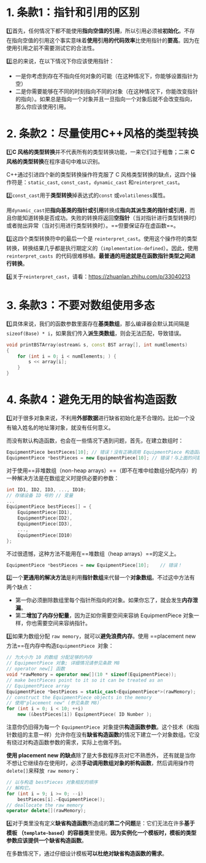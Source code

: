 # 1. 条款1：指针和引用的区别

:one:首先，任何情况下都不能使用**指向空值的引用**，所以引用必须被**初始化**。不存在指向空值的引用这个事实意味着**使用引用的代码效率**比使用指针的**要高**。因为在使用引用之前不需要测试它的合法性。

:two:总的来说，在以下情况下你应该使用指针：

- 一是你考虑到存在不指向任何对象的可能（在这种情况下，你能够设置指针为空）
- 二是你需要能够在不同的时刻指向不同的对象（在这种情况下，你能改变指针的指向）。如果总是指向一个对象并且一旦指向一个对象后就不会改变指向，那么你应该使用引用。



# 2. 条款2：尽量使用C++风格的类型转换

:one:**C 风格的类型转换**并不代表所有的类型转换功能，一来它们过于粗鲁；二来 **C 风格的类型转换**在程序语句中难以识别。

C++通过引进四个新的类型转换操作符克服了 C 风格类型转换的缺点，这四个操作符是：`static_cast`, `const_cast`，`dynamic_cast` 和`reinterpret_cast`。

:two:`const_cast`用于**类型转换**掉表达式的`const` 或` volatileness `属性。

用`dynamic_cast`把**指向基类的指针或引用**转换成**指向其派生类的指针或引用**，而且你能知道转换是否成功。失败的转换将返回**空指针**（当对指针进行类型转换时）或者抛出异常（当对引用进行类型转换时）。==但要保证存在虚函数==。

:three:这四个类型转换符中的最后一个是 `reinterpret_cast`。使用这个操作符的类型转换，转换结果几乎都是执行期定义的（`implementation-defined`）。因此，使用 `reinterpret_casts `的代码很难移植。**最普通的用途就是在函数指针类型之间进行转换**。

:four:关于`reinterpret_cast`，请看：https://zhuanlan.zhihu.com/p/33040213



# 3. 条款3：不要对数组使用多态

:one:具体来说，我们的函数参数里面存在**基类数组**，那么编译器会默认其间隔是`sizeof(Base) * i`，如果我们传入**派生类数组**，则会无法匹配，导致错误。​

```c++
void printBSTArray(ostream& s, const BST array[], int numElements)
{
    for (int i = 0; i < numElements; ) { 
        s << array[i];
    } 
}
```



# 4. 条款4：避免无用的缺省构造函数

:one:对于很多对象来说，不利用**外部数据**进行缺省初始化是不合理的。比如一个没有输入姓名的地址簿对象，就没有任何意义。

而没有默认构造函数，也会在一些情况下遇到问题，首先，在建立数组时：

```c++
EquipmentPiece bestPieces[10]; // 错误！没有正确调用 EquipmentPiece 构造函数
EquipmentPiece *bestPieces = new EquipmentPiece[10]; // 错误！与上面的问题一样
```

对于使用==非堆数组（non-heap arrays）==（即不在堆中给数组分配内存）的一种解决方法是在数组定义时提供必要的参数：

```c++
int ID1, ID2, ID3, ..., ID10;
// 存储设备 ID 号的 // 变量
...
EquipmentPiece bestPieces[] = { 
	EquipmentPiece(ID1),
	EquipmentPiece(ID2), 
	EquipmentPiece(ID3),
	..., 
	EquipmentPiece(ID10)
};
```

不过很遗憾，这种方法不能用在==堆数组（heap arrays）==的定义上。

```c++
EquipmentPiece *bestPieces = new EquipmentPiece[10];	// 错误！
```

:two:一个**更通用的解决方法**是利用**指针数组**来代替一个**对象数组**。不过这中方法有两个缺点：

- 第一你必须删除数组里每个指针所指向的对象。如果你忘了，就会发生**内存泄漏**。
- 第二**增加了内存分配量**，因为正如你需要空间来容纳 EquipmentPiece 对象一样，你也需要空间来容纳指针。 

:three:如果为数组分配 `raw memory`，就可以**避免浪费内存**。使用 ==placement new 方法==在内存中构造`EquipmentPiece `对象：

```c++
// 为大小为 10 的数组 分配足够的内存 
// EquipmentPiece 对象; 详细情况请参见条款 M8 
// operator new[] 函数 
void *rawMemory = operator new[](10 * sizeof(EquipmentPiece));
// make bestPieces point to it so it can be treated as an 
// EquipmentPiece array 
EquipmentPiece *bestPieces = static_cast<EquipmentPiece*>(rawMemory);
// construct the EquipmentPiece objects in the memory 
// 使用"placement new" (参见条款 M8) 
for (int i = 0; i < 10; ++i) 
	new (&bestPieces[i]) EquipmentPiece( ID Number );
```

注意你仍旧得为每一个 `EquipmentPiece `对象提供**构造函数参数**。这个技术（和指针数组的主意一样）允许你在没有**缺省构造函数**的情况下建立一个对象数组。它没有绕过对构造函数参数的需求，实际上也做不到。

**使用 placement new 的缺点**除了是大多数程序员对它不熟悉外， 还有就是当你不想让它继续存在使用时，必须**手动调用数组对象的析构函数**，然后调用操作符 `delete[]`来释放` raw memory`：

```c++
// 以与构造 bestPieces 对象相反的顺序 
// 解构它。
for (int i = 9; i >= 0; --i)
	bestPieces[i].~EquipmentPiece();
// deallocate the raw memory 
operator delete[](rawMemory);
```

:four:对于类里没有定义**缺省构造函数**所造成的**第二个问题**是：它们无法在许多**基于模板 （`template-based`）的容器类**里使用。**因为实例化一个模板时，模板的类型参数应该提供一个缺省构造函数**。

在多数情况下，通过仔细设计模板**可以杜绝对缺省构造函数的需求**。

